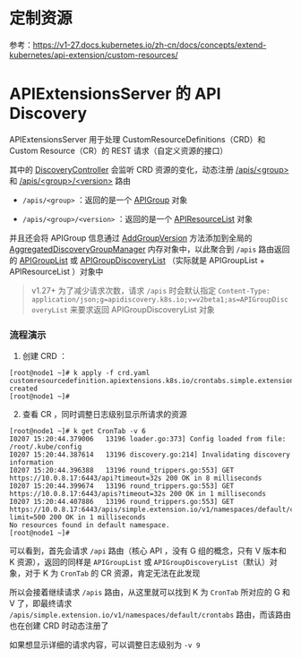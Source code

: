 # 定制资源

参考：https://v1-27.docs.kubernetes.io/zh-cn/docs/concepts/extend-kubernetes/api-extension/custom-resources/

# APIExtensionsServer 的 API Discovery

APIExtensionsServer 用于处理 CustomResourceDefinitions（CRD）和 Custom Resource（CR）的 REST
请求（自定义资源的接口）

其中的 [DiscoveryController](https://github.com/kubernetes/kubernetes/blob/v1.27.2/staging/src/k8s.io/apiextensions-apiserver/pkg/apiserver/customresource_discovery_controller.go#L45)
会监听 CRD
资源的变化，动态注册 [/apis/\<group>](https://github.com/kubernetes/kubernetes/blob/v1.27.2/staging/src/k8s.io/apiextensions-apiserver/pkg/apiserver/customresource_discovery_controller.go#L246)
和 [/apis/\<group>/\<version>](https://github.com/kubernetes/kubernetes/blob/v1.27.2/staging/src/k8s.io/apiextensions-apiserver/pkg/apiserver/customresource_discovery_controller.go#L259-L261)
路由

- `/apis/<group>`
  ：返回的是一个 [APIGroup](https://github.com/kubernetes/kubernetes/blob/v1.27.2/staging/src/k8s.io/apimachinery/pkg/apis/meta/v1/types.go#L1057-L1076)
  对象

- `/apis/<group>/<version>`
  ：返回的是一个 [APIResourceList](https://github.com/kubernetes/kubernetes/blob/v1.27.2/staging/src/k8s.io/apimachinery/pkg/apis/meta/v1/types.go#L1148-L1154)
  对象

并且还会将 APIGroup
信息通过 [AddGroupVersion](https://github.com/kubernetes/kubernetes/blob/v1.27.2/staging/src/k8s.io/apiextensions-apiserver/pkg/apiserver/customresource_discovery_controller.go#L267-L271)
方法添加到全局的 [AggregatedDiscoveryGroupManager](https://github.com/kubernetes/kubernetes/blob/v1.27.2/staging/src/k8s.io/apiserver/pkg/server/config.go#L278)
内存对象中，以此聚合到 `/apis`
路由返回的 [APIGroupList](https://github.com/kubernetes/kubernetes/blob/v1.27.2/staging/src/k8s.io/apimachinery/pkg/apis/meta/v1/types.go#L1047-L1051)
或 [APIGroupDiscoveryList](https://github.com/kubernetes/kubernetes/blob/v1.27.2/staging/src/k8s.io/api/apidiscovery/v2beta1/types.go#L33-L41)
（实际就是 APIGroupList + APIResourceList ）对象中

> v1.27+ 为了减少请求次数，请求 `/apis`
> 时会默认指定 `Content-Type: application/json;g=apidiscovery.k8s.io;v=v2beta1;as=APIGroupDiscoveryList`
> 来要求返回 APIGroupDiscoveryList 对象

### 流程演示

1. 创建 CRD ：

```shell
[root@node1 ~]# k apply -f crd.yaml 
customresourcedefinition.apiextensions.k8s.io/crontabs.simple.extension.io created
[root@node1 ~]# 
```

2. 查看 CR ，同时调整日志级别显示所请求的资源

```shell
[root@node1 ~]# k get CronTab -v 6
I0207 15:20:44.379006   13196 loader.go:373] Config loaded from file:  /root/.kube/config
I0207 15:20:44.387614   13196 discovery.go:214] Invalidating discovery information
I0207 15:20:44.396388   13196 round_trippers.go:553] GET https://10.0.8.17:6443/api?timeout=32s 200 OK in 8 milliseconds
I0207 15:20:44.399674   13196 round_trippers.go:553] GET https://10.0.8.17:6443/apis?timeout=32s 200 OK in 1 milliseconds
I0207 15:20:44.407886   13196 round_trippers.go:553] GET https://10.0.8.17:6443/apis/simple.extension.io/v1/namespaces/default/crontabs?limit=500 200 OK in 1 milliseconds
No resources found in default namespace.
[root@node1 ~]# 
```

可以看到，首先会请求 `/api` 路由（核心 API ，没有 G 组的概念，只有 V 版本和 K 资源），返回的同样是 `APIGroupList` 或
`APIGroupDiscoveryList`（默认）对象，对于 K 为 `CronTab` 的 CR 资源，肯定无法在此发现

所以会接着继续请求 `/apis` 路由，从这里就可以找到 K 为 `CronTab` 所对应的 G 和 V
了，即最终请求 `/apis/simple.extension.io/v1/namespaces/default/crontabs` 路由，而该路由也在创建 CRD 时动态注册了

如果想显示详细的请求内容，可以调整日志级别为 `-v 9`
